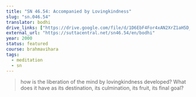 ```yaml
---
title: "SN 46.54: Accompanied by Lovingkindness"
slug: "sn.046.54"
translator: bodhi
drive_links: ["https://drive.google.com/file/d/1D6EbF4For4xAN2XrZ1aH5D_HA1tSJVkr/view?usp=drivesdk"]
external_url: "https://suttacentral.net/sn46.54/en/bodhi"
year: 2000
status: featured
course: brahmavihara
tags:
  - meditation
  - sn
---
```


> how is the liberation of the mind by lovingkindness developed? What does it have as its destination, its culmination, its fruit, its final goal?

